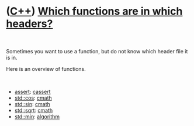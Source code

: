 
 

 

 

 

 

([C++](Cpp.md)) [Which functions are in which headers?](CppFunctionHeaders.md)
================================================================================

 

Sometimes you want to use a function, but do not know which header file
it is in.

Here is an overview of functions.

 

-   [assert](CppAssert.md): [cassert](CppCassertH.md)
-   [std::cos](CppCos.md): [cmath](CppCmathH.md)
-   [std::sin](CppSin.md): [cmath](CppCmathH.md)
-   [std::sqrt](CppSqrt.md): [cmath](CppCmathH.md)
-   [std::min](CppStdMin.md): [algorithm](CppAlgorithmH.md)

 

 

 

 

 

 

